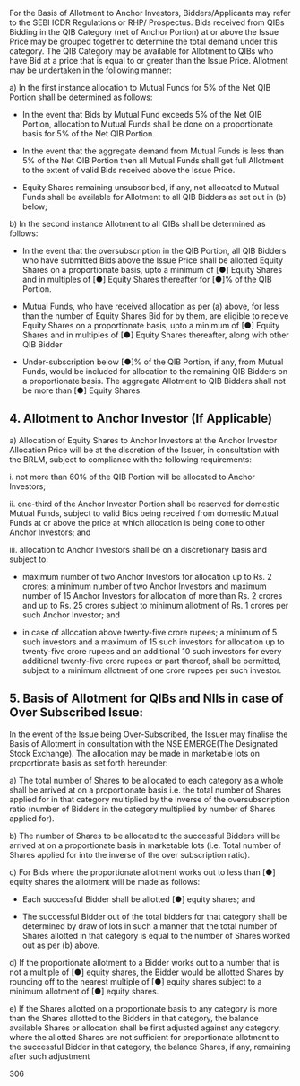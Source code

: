 For the Basis of Allotment to Anchor Investors, Bidders/Applicants may refer to the SEBI ICDR Regulations or RHP/ Prospectus. Bids received from QIBs Bidding in the QIB Category (net of Anchor Portion) at or above the Issue Price may be grouped together to determine the total demand under this category. The QIB Category may be available for Allotment to QIBs who have Bid at a price that is equal to or greater than the Issue Price. Allotment may be undertaken in the following manner:

a) In the first instance allocation to Mutual Funds for 5% of the Net QIB Portion shall be determined as follows:

* In the event that Bids by Mutual Fund exceeds 5% of the Net QIB Portion, allocation to Mutual Funds shall be done on a proportionate basis for 5% of the Net QIB Portion.

* In the event that the aggregate demand from Mutual Funds is less than 5% of the Net QIB Portion then all Mutual Funds shall get full Allotment to the extent of valid Bids received above the Issue Price.

* Equity Shares remaining unsubscribed, if any, not allocated to Mutual Funds shall be available for Allotment to all QIB Bidders as set out in (b) below;

b) In the second instance Allotment to all QIBs shall be determined as follows:

* In the event that the oversubscription in the QIB Portion, all QIB Bidders who have submitted Bids above the Issue Price shall be allotted Equity Shares on a proportionate basis, upto a minimum of [●] Equity Shares and in multiples of [●] Equity Shares thereafter for [●]% of the QIB Portion.

* Mutual Funds, who have received allocation as per (a) above, for less than the number of Equity Shares Bid for by them, are eligible to receive Equity Shares on a proportionate basis, upto a minimum of [●] Equity Shares and in multiples of [●] Equity Shares thereafter, along with other QIB Bidder

* Under-subscription below [●]% of the QIB Portion, if any, from Mutual Funds, would be included for allocation to the remaining QIB Bidders on a proportionate basis. The aggregate Allotment to QIB Bidders shall not be more than [●] Equity Shares.

## 4. Allotment to Anchor Investor (If Applicable)

a) Allocation of Equity Shares to Anchor Investors at the Anchor Investor Allocation Price will be at the discretion of the Issuer, in consultation with the BRLM, subject to compliance with the following requirements:

i. not more than 60% of the QIB Portion will be allocated to Anchor Investors;

ii. one-third of the Anchor Investor Portion shall be reserved for domestic Mutual Funds, subject to valid Bids being received from domestic Mutual Funds at or above the price at which allocation is being done to other Anchor Investors; and

iii. allocation to Anchor Investors shall be on a discretionary basis and subject to:

* maximum number of two Anchor Investors for allocation up to Rs. 2 crores; a minimum number of two Anchor Investors and maximum number of 15 Anchor Investors for allocation of more than Rs. 2 crores and up to Rs. 25 crores subject to minimum allotment of Rs. 1 crores per such Anchor Investor; and

* in case of allocation above twenty-five crore rupees; a minimum of 5 such investors and a maximum of 15 such investors for allocation up to twenty-five crore rupees and an additional 10 such investors for every additional twenty-five crore rupees or part thereof, shall be permitted, subject to a minimum allotment of one crore rupees per such investor.

## 5. Basis of Allotment for QIBs and NIIs in case of Over Subscribed Issue:

In the event of the Issue being Over-Subscribed, the Issuer may finalise the Basis of Allotment in consultation with the NSE EMERGE(The Designated Stock Exchange). The allocation may be made in marketable lots on proportionate basis as set forth hereunder:

a) The total number of Shares to be allocated to each category as a whole shall be arrived at on a proportionate basis i.e. the total number of Shares applied for in that category multiplied by the inverse of the oversubscription ratio (number of Bidders in the category multiplied by number of Shares applied for).

b) The number of Shares to be allocated to the successful Bidders will be arrived at on a proportionate basis in marketable lots (i.e. Total number of Shares applied for into the inverse of the over subscription ratio).

c) For Bids where the proportionate allotment works out to less than [●] equity shares the allotment will be made as follows:

* Each successful Bidder shall be allotted [●] equity shares; and

* The successful Bidder out of the total bidders for that category shall be determined by draw of lots in such a manner that the total number of Shares allotted in that category is equal to the number of Shares worked out as per (b) above.

d) If the proportionate allotment to a Bidder works out to a number that is not a multiple of [●] equity shares, the Bidder would be allotted Shares by rounding off to the nearest multiple of [●] equity shares subject to a minimum allotment of [●] equity shares.

e) If the Shares allotted on a proportionate basis to any category is more than the Shares allotted to the Bidders in that category, the balance available Shares or allocation shall be first adjusted against any category, where the allotted Shares are not sufficient for proportionate allotment to the successful Bidder in that category, the balance Shares, if any, remaining after such adjustment

306